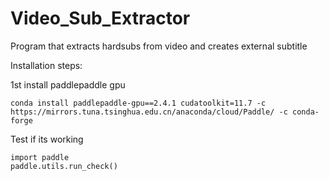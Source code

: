 # Video_Sub_Extractor
Program that extracts hardsubs from video and creates external subtitle

Installation steps:

1st install paddlepaddle gpu

```
conda install paddlepaddle-gpu==2.4.1 cudatoolkit=11.7 -c https://mirrors.tuna.tsinghua.edu.cn/anaconda/cloud/Paddle/ -c conda-forge
```
Test if its working
```
import paddle
paddle.utils.run_check()
```
